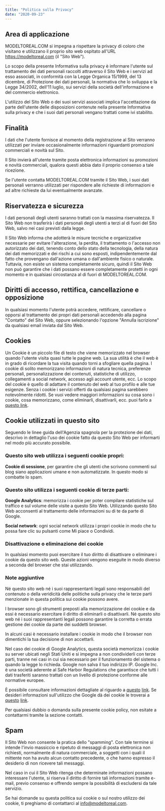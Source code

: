 ```yaml
---
title: "Politica sulla Privacy"
date: "2020-09-23"
---
```


## Area di applicazione

MODELTOREAL.COM si impegna a rispettare la privacy di coloro che visitano e utilizzano il proprio sito web ospitato all'URL https://modeltoreal.com (il "Sito Web").

Lo scopo della presente Informativa sulla privacy è informare l'utente sul trattamento dei dati personali raccolti attraverso il Sito Web e i servizi ad esso associati, in conformità con la Legge Organica 15/1999, del 13 dicembre, di Protezione dei dati personali, la normativa che lo sviluppa e la Legge 34/2002, dell'11 luglio, sui servizi della società dell'informazione e del commercio elettronico.

L'utilizzo del Sito Web o dei suoi servizi associati implica l'accettazione da parte dell'utente delle disposizioni contenute nella presente Informativa sulla privacy e che i suoi dati personali vengano trattati come ivi stabilito.

## Finalità

I dati che l'utente fornisce al momento della registrazione al Sito verranno utilizzati per inviare occasionalmente informazioni riguardanti promozioni commerciali e novità sul Sito.

Il Sito invierà all'utente tramite posta elettronica informazioni su promozioni e novità commerciali, qualora questi abbia dato il proprio consenso a tale ricezione.

Se l'utente contatta MODELTOREAL.COM tramite il Sito Web, i suoi dati personali verranno utilizzati per rispondere alle richieste di informazioni e ad altre richieste da lui eventualmente avanzate.

## Riservatezza e sicurezza

I dati personali degli utenti saranno trattati con la massima riservatezza. Il Sito Web non trasferirà i dati personali degli utenti a terzi al di fuori del Sito Web, salvo nei casi previsti dalla legge.

Il Sito Web informa che adotterà le misure tecniche e organizzative necessarie per evitare l'alterazione, la perdita, il trattamento o l'accesso non autorizzato dei dati, tenendo conto dello stato della tecnologia, della natura dei dati memorizzati e dei rischi a cui sono esposti, indipendentemente dal fatto che provengano dall'azione umana o dall'ambiente fisico o naturale. Tuttavia, non esiste un sistema completamente sicuro, quindi il Sito Web non può garantire che i dati possano essere completamente protetti in ogni momento e in qualsiasi circostanza al di fuori di MODELTOREAL.COM.

## Diritti di accesso, rettifica, cancellazione e opposizione

In qualsiasi momento l'utente potrà accedere, rettificare, cancellare o opporsi al trattamento dei propri dati personali accedendo alla pagina "Contatto" del Sito Web, oppure selezionando l'opzione "Annulla iscrizione" da qualsiasi email inviata dal Sito Web.

## Cookies

Un Cookie è un piccolo file di testo che viene memorizzato nel browser quando l'utente visita quasi tutte le pagine web. La sua utilità è che il web è in grado di ricordare la tua visita quando torni a sfogliare quella pagina. I cookie di solito memorizzano informazioni di natura tecnica, preferenze personali, personalizzazione dei contenuti, statistiche di utilizzo, collegamenti a social network, accesso agli account utente, ecc. Lo scopo del cookie è quello di adattare il contenuto del web al tuo profilo e alle tue esigenze. Senza i cookie i servizi offerti da qualsiasi pagina sarebbero notevolmente ridotti. Se vuoi vedere maggiori informazioni su cosa sono i cookie, cosa memorizzano, come eliminarli, disattivarli, ecc. puoi farlo a [questo link](/blog/informativa-sui-cookies/).

## Cookie utilizzati in questo sito

Seguendo le linee guida dell'Agenzia spagnola per la protezione dei dati, descrivo in dettaglio l'uso dei cookie fatto da questo Sito Web per informarti nel modo più accurato possibile.

### Questo sito web utilizza i seguenti cookie propri:

**Cookie di sessione**, per garantire che gli utenti che scrivono commenti sul blog siano applicazioni umane e non automatizzate. In questo modo si combatte lo spam.

### Questo sito utilizza i seguenti cookie di terze parti:

**Google Analytics**: memorizza i cookie per poter compilare statistiche sul traffico e sul volume delle visite a questo Sito Web. Utilizzando questo Sito Web acconsenti al trattamento delle informazioni su di te da parte di Google.

**Social network**: ogni social network utilizza i propri cookie in modo che tu possa fare clic su pulsanti come Mi piace o Condividi.

### Disattivazione o eliminazione dei cookie

In qualsiasi momento puoi esercitare il tuo diritto di disattivare o eliminare i cookie da questo sito web. Queste azioni vengono eseguite in modo diverso a seconda del browser che stai utilizzando.

### Note aggiuntive

Né questo sito web né i suoi rappresentanti legali sono responsabili del contenuto o della veridicità delle politiche sulla privacy che le terze parti menzionate in questa politica sui cookie possono avere.

I browser sono gli strumenti preposti alla memorizzazione dei cookie e da essi è necessario esercitare il diritto di eliminarli o disattivarli. Né questo sito web né i suoi rappresentanti legali possono garantire la corretta o errata gestione dei cookie da parte dei suddetti browser.

In alcuni casi è necessario installare i cookie in modo che il browser non dimentichi la tua decisione di non accettarli.

Nel caso dei cookie di Google Analytics, questa società memorizza i cookie su server ubicati negli Stati Uniti e si impegna a non condividerli con terze parti, tranne nei casi in cui sia necessario per il funzionamento del sistema o quando la legge lo richieda. Google non salva il tuo indirizzo IP. Google Inc. è una società aderente al Safe Harbor Regulations che garantisce che tutti i dati trasferiti saranno trattati con un livello di protezione conforme alle normative europee.

È possibile consultare informazioni dettagliate al riguardo a [questo](https://govwizely.github.io/safe-harbor-eu-search/#?q=google) [link](https://govwizely.github.io/safe-harbor-eu-search/#?q=google). Se desideri informazioni sull'utilizzo che Google dà dei cookie le troverai a [questo](https://developers.google.com/analytics/devguides/collection/analyticsjs/cookie-usage?hl=es&csw=1) [link](https://developers.google.com/analytics/devguides/collection/analyticsjs/cookie-usage?hl=es&csw=1).

Per qualsiasi dubbio o domanda sulla presente cookie policy, non esitate a contattarmi tramite la sezione contatti.

## Spam

Il Sito Web non consente la pratica dello "spamming". Con tale termine si intende l'invio massiccio e ripetuto di messaggi di posta elettronica non richiesti, normalmente di natura commerciale, a soggetti con i quali il mittente non ha avuto alcun contatto precedente, o che hanno espresso il desiderio di non ricevere tali messaggi.

Nel caso in cui il Sito Web ritenga che determinate informazioni possano interessare l'utente, si riserva il diritto di fornire tali informazioni tramite e-mail, previo consenso e offrendo sempre la possibilità di escludersi da tale servizio.

Se hai domande su questa politica sui cookie o sul nostro utilizzo dei cookie, ti preghiamo di contattarci al [info@modeltoreal.com](mailto:info@modeltoreal.com).
